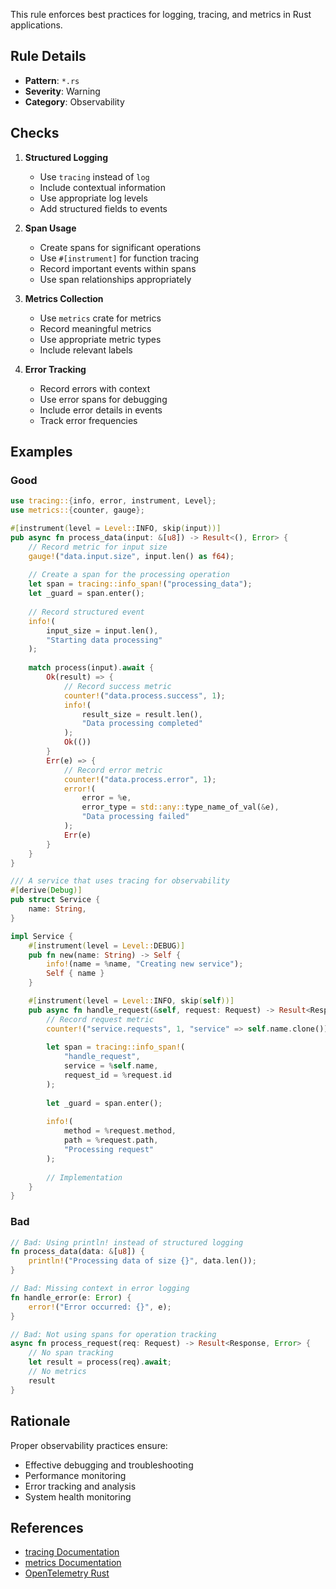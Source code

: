 This rule enforces best practices for logging, tracing, and metrics in Rust applications.

## Rule Details

- **Pattern**: `*.rs`
- **Severity**: Warning
- **Category**: Observability

## Checks

1. **Structured Logging**
   - Use `tracing` instead of `log`
   - Include contextual information
   - Use appropriate log levels
   - Add structured fields to events

2. **Span Usage**
   - Create spans for significant operations
   - Use `#[instrument]` for function tracing
   - Record important events within spans
   - Use span relationships appropriately

3. **Metrics Collection**
   - Use `metrics` crate for metrics
   - Record meaningful metrics
   - Use appropriate metric types
   - Include relevant labels

4. **Error Tracking**
   - Record errors with context
   - Use error spans for debugging
   - Include error details in events
   - Track error frequencies

## Examples

### Good
```rust
use tracing::{info, error, instrument, Level};
use metrics::{counter, gauge};

#[instrument(level = Level::INFO, skip(input))]
pub async fn process_data(input: &[u8]) -> Result<(), Error> {
    // Record metric for input size
    gauge!("data.input.size", input.len() as f64);
    
    // Create a span for the processing operation
    let span = tracing::info_span!("processing_data");
    let _guard = span.enter();
    
    // Record structured event
    info!(
        input_size = input.len(),
        "Starting data processing"
    );
    
    match process(input).await {
        Ok(result) => {
            // Record success metric
            counter!("data.process.success", 1);
            info!(
                result_size = result.len(),
                "Data processing completed"
            );
            Ok(())
        }
        Err(e) => {
            // Record error metric
            counter!("data.process.error", 1);
            error!(
                error = %e,
                error_type = std::any::type_name_of_val(&e),
                "Data processing failed"
            );
            Err(e)
        }
    }
}

/// A service that uses tracing for observability
#[derive(Debug)]
pub struct Service {
    name: String,
}

impl Service {
    #[instrument(level = Level::DEBUG)]
    pub fn new(name: String) -> Self {
        info!(name = %name, "Creating new service");
        Self { name }
    }

    #[instrument(level = Level::INFO, skip(self))]
    pub async fn handle_request(&self, request: Request) -> Result<Response, Error> {
        // Record request metric
        counter!("service.requests", 1, "service" => self.name.clone());
        
        let span = tracing::info_span!(
            "handle_request",
            service = %self.name,
            request_id = %request.id
        );
        
        let _guard = span.enter();
        
        info!(
            method = %request.method,
            path = %request.path,
            "Processing request"
        );
        
        // Implementation
    }
}
```

### Bad
```rust
// Bad: Using println! instead of structured logging
fn process_data(data: &[u8]) {
    println!("Processing data of size {}", data.len());
}

// Bad: Missing context in error logging
fn handle_error(e: Error) {
    error!("Error occurred: {}", e);
}

// Bad: Not using spans for operation tracking
async fn process_request(req: Request) -> Result<Response, Error> {
    // No span tracking
    let result = process(req).await;
    // No metrics
    result
}
```

## Rationale

Proper observability practices ensure:
- Effective debugging and troubleshooting
- Performance monitoring
- Error tracking and analysis
- System health monitoring

## References

- [tracing Documentation](https:/docs.rs/tracing/latest/tracing)
- [metrics Documentation](https:/docs.rs/metrics/latest/metrics)
- [OpenTelemetry Rust](https:/opentelemetry.io/docs/instrumentation/rust) 